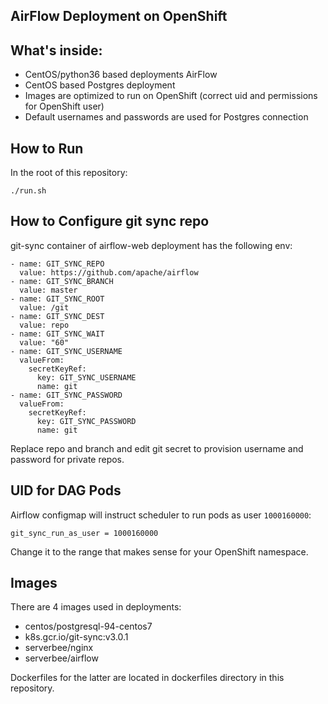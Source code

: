 ## AirFlow Deployment on OpenShift

## What's inside:

* CentOS/python36 based deployments AirFlow
* CentOS based Postgres deployment
* Images are optimized to run on OpenShift (correct uid and permissions for OpenShift user)
* Default usernames and passwords are used for Postgres connection

## How to Run

In the root of this repository:

```
./run.sh
```

## How to Configure git sync repo

git-sync container of airflow-web deployment has the following env:

```
- name: GIT_SYNC_REPO
  value: https://github.com/apache/airflow
- name: GIT_SYNC_BRANCH
  value: master
- name: GIT_SYNC_ROOT
  value: /git
- name: GIT_SYNC_DEST
  value: repo
- name: GIT_SYNC_WAIT
  value: "60"
- name: GIT_SYNC_USERNAME
  valueFrom:
    secretKeyRef:
      key: GIT_SYNC_USERNAME
      name: git
- name: GIT_SYNC_PASSWORD
  valueFrom:
    secretKeyRef:
      key: GIT_SYNC_PASSWORD
      name: git
```
Replace repo and branch and edit git secret to provision username and password for private repos.

## UID for DAG Pods

Airflow configmap will instruct scheduler to run pods as user `1000160000`:

```
git_sync_run_as_user = 1000160000
```

Change it to the range that makes sense for your OpenShift namespace.

## Images

There are 4 images used in deployments:

* centos/postgresql-94-centos7
* k8s.gcr.io/git-sync:v3.0.1
* serverbee/nginx
* serverbee/airflow

Dockerfiles for the latter are located in dockerfiles directory in this repository.
